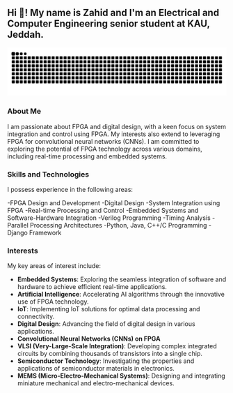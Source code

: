 <h2 align="left">Hi 👋! My name is Zahid and I'm an Electrical and Computer Engineering senior student at KAU, Jeddah.</h2>

<picture>
  <source media="(prefers-color-scheme: dark)" srcset="https://raw.githubusercontent.com/zahidaof/zahidaof/output/github-snake-dark.svg" />
  <source media="(prefers-color-scheme: light)" srcset="https://raw.githubusercontent.com/zahidaof/zahidaof/output/github-snake.svg" />
  <img alt="github-snake" src="https://raw.githubusercontent.com/zahidaof/zahidaof/output/github-snake.svg" />
</picture>



### About Me

I am passionate about FPGA and digital design, with a keen focus on system integration and control using FPGA. My interests also extend to leveraging FPGA for convolutional neural networks (CNNs). I am committed to exploring the potential of FPGA technology across various domains, including real-time processing and embedded systems.

### Skills and Technologies

I possess experience in the following areas:

-FPGA Design and Development
-Digital Design
-System Integration using FPGA
-Real-time Processing and Control
-Embedded Systems and Software-Hardware Integration
-Verilog Programming
-Timing Analysis
-Parallel Processing Architectures
-Python, Java, C++/C Programming
-Django Framework

### Interests

My key areas of interest include:

- **Embedded Systems**: Exploring the seamless integration of software and hardware to achieve efficient real-time applications.
- **Artificial Intelligence**: Accelerating AI algorithms through the innovative use of FPGA technology.
- **IoT**: Implementing IoT solutions for optimal data processing and connectivity.
- **Digital Design**: Advancing the field of digital design in various applications.
- **Convolutional Neural Networks (CNNs) on FPGA**
- **VLSI (Very-Large-Scale Integration)**: Developing complex integrated circuits by combining thousands of transistors into a single chip.
- **Semiconductor Technology**: Investigating the properties and applications of semiconductor materials in electronics.
- **MEMS (Micro-Electro-Mechanical Systems)**: Designing and integrating miniature mechanical and electro-mechanical devices.













